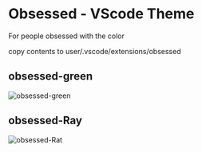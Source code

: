 # Obsessed - VScode Theme 
For people obsessed with the color 


copy contents to user/.vscode/extensions/obsessed

## obsessed-green
![obsessed-green](https://github.com/user-attachments/assets/1b1a21b7-9954-4c33-a34f-a28a3a0479d1)

## obsessed-Ray
![obsessed-Rat](https://github.com/user-attachments/assets/11836c47-df9e-4453-978a-cd232018f669)

